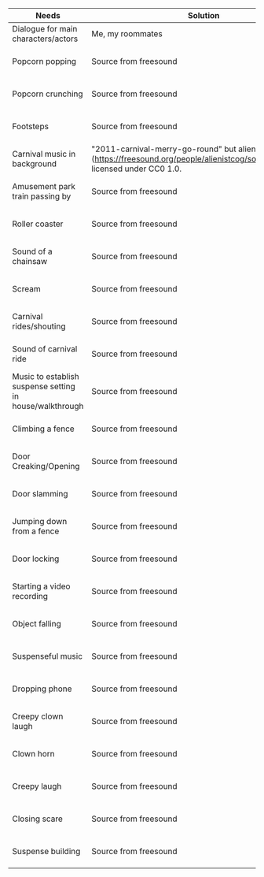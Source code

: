 | Needs | Solution | Source 
| ----|----| ---- |
| Dialogue for main characters/actors | Me, my roommates | Adam Starr and Gabby Etzel give their permission for their voices to be used in this piece |
| Popcorn popping | Source from freesound | “Popcorn Machine” by kentdavies959 (https://freesound.org/people/kentdavies959/sounds/466661/), licensed under CC BY 3.0. | 
| Popcorn crunching | Source from freesound | "Eating popcorn" by BiancaBothaPure (https://freesound.org/people/BiancaBothaPure/sounds/365705/), licensed under CC BY-NC 3.0 |
| Footsteps | Source from freesound | "footsteps-concrete-asphalt" by audioninja001 (https://freesound.org/people/audioninja001/sounds/455056/), licensed under CC0 1.0 |
| Carnival music in background | "2011-carnival-merry-go-round" but alienistcog (https://freesound.org/people/alienistcog/sounds/126661/), licensed under CC0 1.0. | 
| Amusement park train passing by | Source from freesound | “Train” by GagaMan (https://freesound.org/people/GagaMan/sounds/46731/), licensed under CC0 1.0. | 
| Roller coaster | Source from freesound | “Roller Coaster Screams” by InspectorJ (https://freesound.org/people/InspectorJ/sounds/399376/), licensed under CC BY 3.0. |
| Sound of a chainsaw  |Source from freesound | “chainsaw sawing nearby1” by kyles (https://freesound.org/people/kyles/sounds/453252/), licensed under CC0 1.0. | 
| Scream | Source from freesound | “girl scream frank 5” by visions68 (https://freesound.org/people/visions68/sounds/351334/), licensed under CC BY 3.0. | 
| Carnival rides/shouting | Source from freesound | “people on carnival rides” by rhonturn (https://freesound.org/people/rhonturn/sounds/181455/), licensed under CC BY-NC 3.0. | 
| Sound of carnival ride | Source from freesound | “people on carnival rides” by rhonturn (https://freesound.org/people/rhonturn/sounds/181455/), licensed under CC BY-NC 3.0. |
| Music to establish suspense setting in house/walkthrough | Source from freesound | “Coulrophobia (Original)” by Beetlemuse (https://freesound.org/people/Beetlemuse/sounds/588173/), licensed under CC BY 3.0. | 
| Climbing a fence | Source from freesound | “Chain fence hit_sequence-01.R” by Hupguy (https://freesound.org/people/Hupguy/sounds/138250/), licensed under CC0 1.0. | 
| Door Creaking/Opening | Source from freesound | “DoorCreak” by 0XMUSEX0 (https://freesound.org/people/0XMUSEX0/sounds/168650/), licensed under CC0 1.0.    
| Door slamming | Source from freesound | “Door Slam - No Reverb” by adriann (https://freesound.org/people/adriann/sounds/440261/), licensed under CC0 1.0. 
| Jumping down from a fence | Source from freesound | “Jump landing” by Shamewap (https://freesound.org/people/Shamewap/sounds/389678/), licensed under CC0 1.0. 
| Door locking | Source from freesound | “locking a door_01” by Dymewiz (https://freesound.org/people/Dymewiz/sounds/131024/), licensed under CC BY 3.0.  
| Starting a video recording | Source from freesound | “Recording Start” by AbdrTar (https://freesound.org/people/AbdrTar/sounds/519985/), licensed under CC0 1.0.  |
| Object falling | Source from freesound | “Thrown Object” by Bexhillcollege (https://freesound.org/people/Bexhillcollege/sounds/272065/), licensed under CC0 1.0. |
| Suspenseful music | Source from freesound | ScaryViolins.ogg by lennyboy (https://freesound.org/people/lennyboy/sounds/244417/), licensed under CC0 1.0. |
| Dropping phone | Source from freesound | “Dropping phone on tiles” by btherad2000 (https://freesound.org/people/btherad2000/sounds/328041/), licensed under CC BY 3.0.
| Creepy clown laugh | Source from freesound | “clown laugh” by scotcampbell (https://freesound.org/people/scotcampbell/sounds/263708/), licensed under CC0 1.0. 
| Clown horn | Source from freesound | “Day_Clown_Horn” by JonathanTremblay (https://freesound.org/people/JonathanTremblay/sounds/253400/), licensed under CC BY 3.0. |
| Creepy laugh | Source from freesound | “Creepy Child Giggle with Reverb” by wolfdoctor (https://freesound.org/people/wolfdoctor/sounds/578760/), licensed under CC BY 3.0.  |
| Closing scare | Source from freesound| "Cringe Scare" by icyjim (https://freesound.org/people/icyjim/sounds/436883/), licensed under CC0 1.0 | 
| Suspense building | Source from freesound | "reverse-clang2"  by BristolStories (https://freesound.org/people/BristolStories/sounds/65915/), licensed under CC BY-NC 3.0 | 

  

